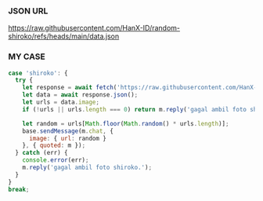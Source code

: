 ### JSON URL
https://raw.githubusercontent.com/HanX-ID/random-shiroko/refs/heads/main/data.json

### MY CASE
```javascript
case 'shiroko': {
  try {
    let response = await fetch('https://raw.githubusercontent.com/HanX-ID/random-shiroko/refs/heads/main/data.json');
    let data = await response.json();
    let urls = data.image;
    if (!urls || urls.length === 0) return m.reply('gagal ambil foto shiroko.');

    let random = urls[Math.floor(Math.random() * urls.length)];
    base.sendMessage(m.chat, {
      image: { url: random }
    }, { quoted: m });
  } catch (err) {
    console.error(err);
    m.reply('gagal ambil foto shiroko.');
  }
}
break;
```
